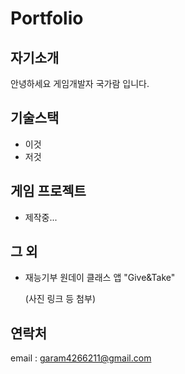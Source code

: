 # Portfolio

## 자기소개
안녕하세요 게임개발자 국가람 입니다.
   
## 기술스택
* 이것
* 저것
   
## 게임 프로젝트
* 제작중...
   
## 그 외
* 재능기부 원데이 클래스 앱 "Give&Take"

    (사진 링크 등 첨부)
   
## 연락처

email : garam4266211@gmail.com
